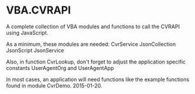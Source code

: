# VBA.CVRAPI
A complete collection of VBA modules and functions to call the CVRAPI using JavaScript.

As a minimum, these modules are needed:
   CvrService
   JsonCollection
   JsonScript
   JsonService

Also, in function CvrLookup, don't forget to adjust the application specific constants UserAgentOrg and UserAgentApp

In most cases, an application will need functions like the example functions found in module CvrDemo.
2015-01-20.
